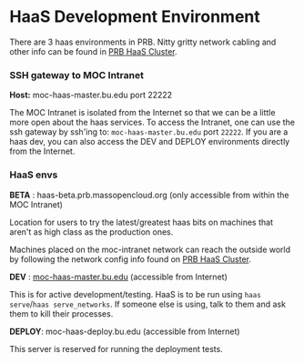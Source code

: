 # HaaS Development Environment
There are 3 haas environments in PRB. Nitty gritty network cabling and other info can be found in [PRB HaaS Cluster](BU-PRB-Cluster.html).

### SSH gateway to MOC Intranet

  **Host:** moc-haas-master.bu.edu port 22222

The MOC Intranet is isolated from the Internet so that we can be a little more open about the haas services. To access the Intranet, one can use the ssh gateway by ssh'ing to: `moc-haas-master.bu.edu` port `22222`. If you are a haas dev, you can also access the DEV and DEPLOY environments directly from the Internet.

### HaaS envs

  **BETA** : haas-beta.prb.massopencloud.org (only accessible from within the MOC Intranet)

Location for users to try the latest/greatest haas bits on machines that aren't as high class as the production ones.

Machines placed on the moc-intranet network can reach the outside world by following the network config info found on [PRB HaaS Cluster](haas-dev-setup.html).

  **DEV** : [moc-haas-master.bu.edu](PRB-MOC-Haas-Master-Config.html) (accessible from Internet)

This is for active development/testing. HaaS is to be run using `haas serve`/`haas serve_networks`. If someone else is using, talk to them and ask them to kill their processes.

  **DEPLOY**: moc-haas-deploy.bu.edu (accessible from Internet)

This server is reserved for running the deployment tests.

